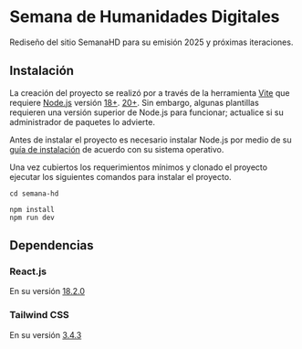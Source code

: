 # Semana de Humanidades Digitales

Rediseño del sitio SemanaHD para su emisión 2025 y próximas iteraciones.

## Instalación

La creación del proyecto se realizó por a través de la herramienta [Vite](https://vitejs.dev/) que requiere [Node.js](https://nodejs.org/) versión [18+](https://nodejs.org/dist/latest-v18.x/). [20+](https://nodejs.org/dist/latest-v20.x/). Sin embargo, algunas plantillas requieren una versión superior de Node.js para funcionar; actualice si su administrador de paquetes lo advierte.

Antes de instalar el proyecto es necesario instalar Node.js por medio de su [guía de instalación](https://nodejs.org/en/download) de acuerdo con su sistema operativo.

Una vez cubiertos los requerimientos mínimos y clonado el proyecto ejecutar los siguientes comandos para instalar el proyecto.

```
cd semana-hd

npm install
npm run dev
```

## Dependencias

### React.js

En su versión [18.2.0](https://react.dev/)

### Tailwind CSS

En su versión [3.4.3](https://tailwindcss.com/)
